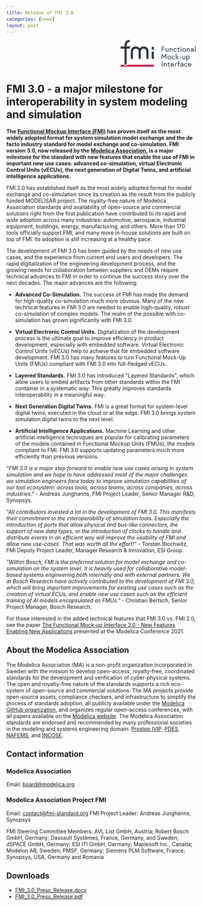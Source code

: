 ```yaml
---
title: Release of FMI 3.0
categories: [news]
layout: post
---
```


<div style="text-align: right;">
    <img width="200px" src="/docs/3.0/images/FMI_logo_horizontal.svg" alt="FMI logo"/>
</div>

# FMI 3.0 - a major milestone for interoperability in system modeling and simulation

**The [Functional Mockup Interface (FMI)](https://fmi-standard.org) has proven itself as the most widely adopted format for system simulation model exchange and the de facto industry standard for model exchange and co-simulation. FMI version 3.0, now released by the [Modelica Association](https://modelica.org), is a major milestone for the standard with new features that enable the use of FMI in important new use cases: advanced co-simulation, virtual Electronic Control Units (vECUs), the next generation of Digital Twins, and artificial intelligence applications.**

FMI 2.0 has established itself as the most widely adopted format for model exchange and co-simulation since its creation as the result from the publicly funded MODELISAR project. The royalty-free nature of Modelica Association standards and availability of open-source and commercial solutions right from the first publication have contributed to its rapid and wide adoption across many industries: automotive, aerospace, industrial equipment, buildings, energy, manufacturing, and others. More than 170 tools officially support FMI, and many more in-house solutions are built on top of FMI. Its adoption is still increasing at a healthy pace.

The development of FMI 3.0 has been guided by the needs of new use cases, and the experience from current end users and developers. The rapid digitalization of the engineering development process, and the growing needs for collaboration between suppliers and OEMs require technical advances to FMI in order to continue the success story over the next decades. The major advances are the following:

 * **Advanced Co-Simulation.** The success of FMI has made the demand for high-quality co-simulation much more obvious. Many of the new technical features in FMI 3.0 are needed to enable high-quality, robust co-simulation of complex models. The realm of the possible with co-simulation has grown significantly with FMI 3.0.

 * **Virtual Electronic Control Units.** Digitalization of the development process is the ultimate goal to improve efficiency in product development, especially with embedded software. Virtual Electronic Control Units (vECUs) help to achieve that for embedded software development. FMI 3.0 has many features to turn Functional Mock-Up Units (FMUs) compliant with FMI 3.0 into full-fledged vECUs.

 * **Layered Standards.** FMI 3.0 has introduced "Layered Standards", which allow users to embed artifacts from other standards within the FMI container in a systematic way. This greatly improves standards interoperability in a meaningful way.

 * **Next Generation Digital Twins.** FMI is a great format for system-level digital twins, executed in the cloud or at the edge. FMI 3.0 brings system simulation digital twins to the next level.

 * **Artificial Intelligence Applications.** Machine Learning and other artificial intelligence techniques are popular for calibrating parameters of the models contained in Functional Mockup Units (FMUs), the models compliant to FMI. FMI 3.0 supports updating parameters much more efficiently than previous versions.

*"FMI 3.0 is a major step forward to enable new use cases arising in system simulation and we hope to have addressed most of the major challenges we simulation engineers face today to improve simulation capabilities of our tool ecosystem: across tools, across teams, across companies, across industries."* - Andreas Junghanns, FMI Project Leader, Senior Manager R&D, Synopsys.

*"All contributors invested a lot in the development of FMI 3.0. This manifests their commitment to the interoperability of simulation tools. Especially the introduction of ports that allow physical and bus-like connectors, the support of new data types, or the introduction of clocks to handle and distribute events in an efficient way will improve the usability of FMI and allow new use-cases. That was worth all the effort!”* - Torsten Blochwitz, FMI Deputy Project Leader, Manager Research & Innovation, ESI Group.

*"Within Bosch, FMI is the preferred solution for model exchange and co-simulation on the system level. It is heavily used for collaborative model-based systems engineering both internally and with external partners. We at Bosch Research have actively contributed to the development of FMI 3.0, which will bring important improvements for existing use cases such as the creation of virtual ECUs, and enable new use cases such as the efficient training of AI models encapsulated as FMUs."* - Christian Bertsch, Senior Project Manager, Bosch Research.

For those interested in the added technical features that FMI 3.0 vs. FMI 2.0, see the paper [The Functional Mock-up Interface 3.0 - New Features Enabling New Applications](https://ecp.ep.liu.se/index.php/modelica/article/view/178) presented at the Modelica Conference 2021.

## About the Modelica Association

The Modelica Association (MA) is a non-profit organization incorporated in Sweden with the mission to develop open-access, royalty-free, coordinated standards for the development and verification of cyber-physical systems. The open and royalty-free nature of the standards supports a rich eco-system of open-source and commercial solutions. The MA projects provide open-source assets, compliance checkers, and infrastructure to simplify the process of standards adoption, all publicly available under the [Modelica GitHub organization](https://github.com/modelica), and organizes regular open-access conferences, with all papers available on the [Modelica website](https://modelica.org). The Modelica Association standards are endorsed and recommended by many professional societies in the modeling and systems engineering domain: [Prostep IVIP](http://prostep.org), [PDES](http://pdesinc.org), [NAFEMS](https://nafems.org), and [INCOSE](https://incose.org).

## Contact information

### Modelica Association

Email: board@modelica.org

### Modelica Association Project FMI

Email: contact@fmi-standard.org
FMI Project Leader: Andreas Junghanns, Synopsys

FMI Steering Committee Members: AVL List GmbH, Austria; Robert Bosch GmbH, Germany; Dassault Systèmes, France, Germany, and Sweden; dSPACE GmbH, Germany; ESI ITI GmbH, Germany; Maplesoft Inc., Canada; Modelon AB, Sweden; PMSF, Germany; Siemens PLM Software, France; Synopsys, USA, Germany and Romania

## Downloads

- [FMI_3.0_Press_Release.docx](/assets/FMI_3.0_Press_Release.docx)
- [FMI_3.0_Press_Release.pdf](/assets/FMI_3.0_Press_Release.pdf)
